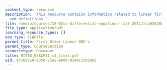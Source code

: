 ```yaml
---
content_type: resource
description: 'This resource contains information related to linear first ODE''s: examples
  and definitions.'
file: /media/courses/18-03sc-differential-equations-fall-2011/acc65618b35025a2e9db939ec35b1de5_MIT18_03SCF11_s4_1text.pdf
file_type: application/pdf
learning_resource_types: []
ocw_type: OCWFile
parent_title: First Order Linear ODE's
parent_type: CourseSection
resourcetype: Document
title: MIT18_03SCF11_s4_1text.pdf
uid: acc65618-b350-25a2-e9db-939ec35b1de5
---
```

